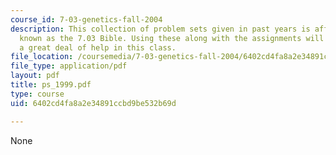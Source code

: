 ```yaml
---
course_id: 7-03-genetics-fall-2004
description: This collection of problem sets given in past years is affectionately
  known as the 7.03 Bible. Using these along with the assignments will give the student
  a great deal of help in this class.
file_location: /coursemedia/7-03-genetics-fall-2004/6402cd4fa8a2e34891ccbd9be532b69d_ps_1999.pdf
file_type: application/pdf
layout: pdf
title: ps_1999.pdf
type: course
uid: 6402cd4fa8a2e34891ccbd9be532b69d

---
```

None